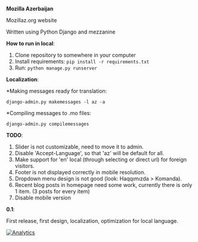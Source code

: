 **Mozilla Azerbaijan**

Mozillaz.org website

Written using Python Django and mezzanine


**How to run in local**:

1. Clone repository to somewhere in your computer
2. Install requirements: `pip install -r requirements.txt`
3. Run: `python manage.py runserver`


**Localization**:

*Making messages ready for translation:

`django-admin.py makemessages -l az -a`

*Compiling messages to .mo files:

`django-admin.py compilemessages`


**TODO**:

1. Slider is not customizable, need to move it to admin.
2. Disable 'Accept-Language', so that 'az' will be default for all.
3. Make support for 'en' local (through selecting or direct url) for foreign visitors.
4. Footer is not displayed correctly in mobile resolution.
5. Dropdown menu design is not good (look: Haqqımızda > Komanda).
6. Recent blog posts in homepage need some work, currently there is only 1 item. (3 posts for every item)
7. Disable mobile version


**0.1**:

First release, first design, localization, optimization for local language.


[![Analytics](https://ga-beacon.appspot.com/UA-36541010-2/mozillazorg/)](http://www.mozillaz.org)